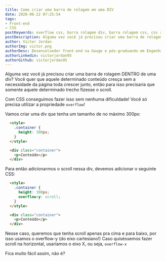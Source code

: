 ```yaml
---
title: Como criar uma barra de rolagem em uma DIV
date: 2020-06-22 07:25:54
tags:
- Front-end
- CSS
postKeywords: overflow css, barra rolagem div, barra rolagem css, css rolagem, overflow-x, overflow-y, front-end dicas
postDescription: Alguma vez você já precisou criar uma barra de rolagem DENTRO de uma div? Você quer que aquele determinado conteúdo cresça sem a necessidade da página toda crescer junto, então para isso precisaria que somente aquele determinado trecho fizesse o scroll.
author: Victor Jordan
authorImg: victor.png
authorDesc: Desenvolvedor front-end na Gauge e pós-graduando em Engenharia de Software pela PUC-MG e formado em Banco de Dados pela Fatec, apaixonado por usabilidade, performance e UX!
authorLinkedin: victorjordan95
authorGithub: victorjordan95
---
```


Alguma vez você já precisou criar uma barra de rolagem DENTRO de uma div?
Você quer que aquele determinado conteúdo cresça sem a necessidade da página toda crescer junto, então para isso precisaria que somente aquele determinado trecho fizesse o scroll.

Com CSS conseguimos fazer isso sem nenhuma dificuldade! 
Você só precisa utilizar a propriedade `overflow`!

<!-- more -->

Vamos criar uma div que tenha um tamanho de no máximo 300px:

```html
  <style>
    .container {
      height: 300px;
    }
  </style>

  <div class="container">
    <p>Conteúdo</p>
  </div>
```

Para então adicionarmos o scroll nessa div, devemos adicionar o seguinte CSS:

```html
  <style>
    .container {
      height: 300px;
      overflow-y: scroll; 
    }
  </style>

  <div class="container">
    <p>Conteúdo</p>
  </div>
```

Nesse caso, queremos que tenha scroll apenas pra cima e para baixo, por isso usamos o overflow-y (do eixo cartesiano!)
Caso quiséssemos fazer scroll na horizontal, usaríamos o eixo X, ou seja, `overflow-x`

Fica muito fácil assim, não é?